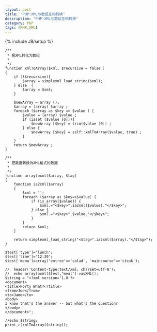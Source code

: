 ```yaml
---
layout: post
title: "PHP:XML与数组互相转换"
description: "PHP:XML与数组互相转换"
category: PHP
tags: [PHP,XML]
---
```

{% include JB/setup %}

    /**
     * 把XML转化为数组
     *
     */
    function xmlToArray($xml, $recursive = false )
    {
        if (!$recursive){
            $array = simplexml_load_string($xml);
        } else  {
            $array = $xml;
        }

        $newArray = array ();
        $array = (array) $array ;
        foreach ($array as $key => $value ) {
            $value = (array) $value ;
            if (isset ($value [0])){
                $newArray [$key] = trim($value [0]) ;
            } else {
                $newArray [$key] = self::xmlToArray($value, true) ;
            }
        }
        return $newArray ;
    }

    /**
     * 把数据转换为XML格式的数据
     *
     */
    function arraytoxml($array, $tag)
    {
        function ia2xml($array)
        {
            $xml = '';
            foreach ($array as $key=>$value) {
                if (is_array($value)) {
                    $xml.="<$key>".ia2xml($value)."</$key>";
                } else {
                    $xml.="<$key>".$value."</$key>";
                }
            }
            return $xml;
        }

        return simplexml_load_string("<$tag>".ia2xml($array)."</$tag>");
    }

    $test['type']='lunch';
    $test['time']='12:30';
    $test['menu']=array('entree'=>'salad', 'maincourse'=>'steak');

    //  header('Content-type:text/xml; charset=utf-8');
    //  echo arraytoxml($test,"meal")->asXML();
    $string = "<?xml version='1.0'?> 
    <document>
    <title>Forty What?</title>
    <from>Joe</from>
    <to>Jane</to>
    <body>
    I know that's the answer -- but what's the question?
    </body>
    </document>";

    //echo $string;
    print_r(xmlToArray($string));

